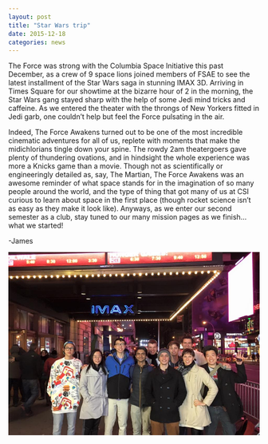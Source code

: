 ```yaml
---
layout: post
title: "Star Wars trip"
date: 2015-12-18
categories: news
---
```

The Force was strong with the Columbia Space Initiative this past December, as 
a crew of 9 space lions joined members of FSAE to see the latest installment of 
the Star Wars saga in stunning IMAX 3D. Arriving in Times Square for our 
showtime at the bizarre hour of 2 in the morning, the Star Wars gang stayed 
sharp with the help of some Jedi mind tricks and caffeine. As we entered the 
theater with the throngs of New Yorkers fitted in Jedi garb, one couldn’t help 
but feel the Force pulsating in the air.

Indeed, The Force Awakens turned out to be one of the most incredible cinematic 
adventures for all of us, replete with moments that make the midichlorians 
tingle down your spine. The rowdy 2am theatergoers gave plenty of thundering 
ovations, and in hindsight the whole experience was more a Knicks game than a 
movie. Though not as scientifically or engineeringly detailed as, say, The 
Martian, The Force Awakens was an awesome reminder of what space stands for in 
the imagination of so many people around the world, and the type of thing that 
got many of us at CSI curious to learn about space in the first place (though 
rocket science isn’t as easy as they make it look like). Anyways, as we enter 
our second semester as a club, stay tuned to our many mission pages as we 
finish… what we started!

-James

<p align="center">
	<img src="/assets/media/img/posts/starwars.jpg" />
</p>
